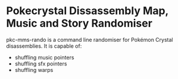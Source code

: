 # Pokecrystal Dissassembly Map, Music and Story Randomiser

pkc-mms-rando is a command line randomiser for Pokémon Crystal disassemblies. It is capable of:
* shuffling music pointers
* shuffling sfx pointers
* shuffling warps
